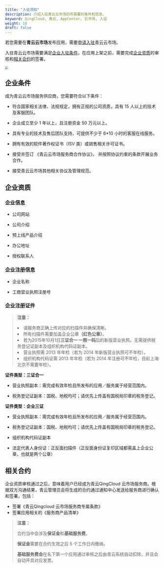 ```yaml
---
title: "入驻须知"
description: 介绍入驻青云云市场的所需要的条件和信息。
keyword: QingCloud, 青云, AppCenter, 云市场, 入驻
weight: 10
draft: false
---
```


若您需要在**青云云市场**发布应用，需要[申请入驻](https://appcenter.qingcloud.com/apply)青云云市场。

入驻青云云市场需要满足[企业入驻条件](#企业条件)。在应用上架之前，需要完成[企业资质](#企业资质)的审核和[相关合约](#相关合约)的签署。

<img src="../../_images/um_appserver_apply.png" style="zoom:60%;" />

## 企业条件

成为青云云市场服务供应商，您需要符合以下条件：

- 符合国家相关法律、法规规定，拥有正规的公司资质，具有 15 人以上的技术及客服团队。

- 企业成立至少 1 年以上，且注册资金 50 万元以上。

- 具有专业的技术及售后团队支持，可提供不少于 6*10 小时的客服在线服务。

- 拥有有效的软件著作权证书（ISV 类）或销售相关许可证书。

- 接受并签订 《青云云市场服务商合作协议》， 并按照协议约束的条款开展业务合作。

- 接受青云云市场其他相关协议及管理规范。

## 企业资质

### 企业信息

- 公司网站

- 公司介绍

- 预上线产品介绍

- 办公地址

- 授权联系人

### 企业注册信息

- 企业名称

- 工商营业执照注册号

### 企业注册证件

> **注意：**
>
> <li>请服务商正确上传对应的扫描件并确保清晰。</li>
>
> <li>所有扫描件需要加盖企业公章<b>（红色公章）</b>。</li>
>
> <li>若为2015年10月1日<b>三证合一 一照一码</b>后的新版营业执照，无需提供税务登记证副本及组织机构代码证副本。</li>
>
> <li>营业执照需 2013 年年检（若为 2014 年新版营业执照可不年检）。</li>
>
> <li>组织机构代码证需 2013 年年检（若为 2014 年注册可不年检，目前上海北京不需要年检）。</li>

**证件类型：三证合一**

- 营业执照副本：需完成有效年检且所发布的应用／服务属于经营范围内。

- 税务登记证副本：国税、地税均可；请优先上传盖有国税局印章的税务登记。

**证件类型：企业三证**

- 营业执照副本：需完成有效年检且所发布的应用／服务属于经营范围内。

- 税务登记证副本：国税、地税均可；请优先上传盖有国税局印章的税务登记。

- 组织机构代码证副本

- 法定代表人身份证：正反面扫描件（正反面身份证复印区域都需盖上企业公章，也就是两个公章）

## 相关合约

企业资质审核通过之后，意味着用户已经成为青云QingCloud 云市场服务商。根据双方沟通结果，青云管理员会将生成的合约通过通知中心发送给服务商进行确认和签署，包括：

- 签署《青云Qingcloud 云市场服务商专属条款》
- 签署应用相关的《服务商产品清单》

> **注意：**
>
> 合约当中会涉及**保证金**和**基础服务费**。
>
> **保证金**需要在合约生效之后 5 个工作日内缴纳。
>
> **基础服务费会**在名下第一个应用通过审核之后由青云系统自动扣除，并且会自动开具对应发票。